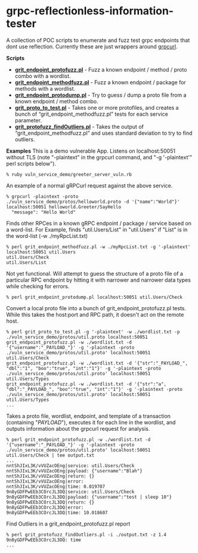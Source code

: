 # grpc-reflectionless-information-tester
A collection of POC scripts to enumerate and fuzz test grpc endpoints that dont use reflection. Currently these are just wrappers around [grpcurl](https://github.com/fullstorydev/grpcurl).

**Scripts**
- [**grit_endpoint_protofuzz.pl**](grit_endpoint_protofuzz.pl) - Fuzz a known endpoint / method / proto combo with a wordlist.
- [**grit_endpoint_methodfuzz.pl**](grit_endpoint_methodfuzz.pl) - Fuzz a known endpoint / package for methods with a wordlist.
- [**grit_endpoint_protodump.pl**](grit_endpoint_protodump.pl) - Try to guess / dump a proto file from a known endpoint / method combo.
- [**grit_proto_to_test.pl**](grit_proto_to_test.pl) - Takes one or more protofiles, and creates a bunch of “grit_endpoint_methodfuzz.pl” tests for each service parameter.
- [**grit_protofuzz_findOutliers.pl**](grit_protofuzz_findOutliers.pl) - Takes the output of “grit_endpoint_methodfuzz.pl” and uses standard deviation to try to find outliers.

**Examples**
This is a demo vulnerable App. Listens on localhost:50051 without TLS (note "-plaintext" in the grpcurl command, and "-g '-plaintext'" perl scripts below").
```
% ruby vuln_service_demo/greeter_server_vuln.rb
```

An example of a normal gRPCurl request against the above service.
```
% grpcurl -plaintext -proto ./vuln_service_demo/protos/helloworld.proto -d '{"name":"World"}' localhost:50051 helloworld.Greeter/SayHello
  "message": "Hello World"
```

Finds other RPCes in a known gRPC endpoint / package / service based on a word-list. For Example, finds "util.Users/List" in "util.Users" if "List" is in the word-list (-w ./myRpcList.txt)
```
% perl grit_endpoint_methodfuzz.pl -w ./myRpcList.txt -g '-plaintext' localhost:50051 util.Users
util.Users/Check
util.Users/List
```

Not yet functional. Will attempt to guess the structure of a proto file of a particular RPC endpoint by hitting it with narrower and narrower data types while checking for errors. 
```
% perl grit_endpoint_protodump.pl localhost:50051 util.Users/Check
```

Convert a local proto file into a bunch of grit_endpoint_protofuzz.pl tests. While this takes the host:port and RPC path, it doesn't act on the remote host.
```
% perl grit_proto_to_test.pl -g '-plaintext' -w ./wordlist.txt -p ./vuln_service_demo/protos/util.proto localhost:50051
grit_endpoint_protofuzz.pl -w ./wordlist.txt -d '{"username":"_PAYLOAD_"}' -g '-plaintext -proto ./vuln_service_demo/protos/util.proto' localhost:50051 util.Users/Check
grit_endpoint_protofuzz.pl -w ./wordlist.txt -d '{"str":"_PAYLOAD_", "dbl":"1", "boo":"true", "int":"1"}' -g '-plaintext -proto ./vuln_service_demo/protos/util.proto' localhost:50051 util.Users/Types
grit_endpoint_protofuzz.pl -w ./wordlist.txt -d '{"str":"a", "dbl":"_PAYLOAD_", "boo":"true", "int":"1"}' -g '-plaintext -proto ./vuln_service_demo/protos/util.proto' localhost:50051 util.Users/Types
...
```

Takes a proto file, wordlist, endpoint, and template of a transaction (containing "_PAYLOAD_"), executes it for each line in the wordlist, and outputs information about the grpcurl request for analysis.
```
% perl grit_endpoint_protofuzz.pl -w ./wordlist.txt -d '{"username":"_PAYLOAD_"}' -g '-plaintext -proto ./vuln_service_demo/protos/util.proto' localhost:50051 util.Users/Check | tee output.txt
...
nntShJIxL3K/vVUZacOEng|service: util.Users/Check
nntShJIxL3K/vVUZacOEng|payload: {"username":"Blah"}
nntShJIxL3K/vVUZacOEng|return: {}
nntShJIxL3K/vVUZacOEng|error: 
nntShJIxL3K/vVUZacOEng|time: 0.019707
9n8yGDFPwEEb3COrcJL3DQ|service: util.Users/Check
9n8yGDFPwEEb3COrcJL3DQ|payload: {"username":"test | sleep 10"}
9n8yGDFPwEEb3COrcJL3DQ|return: {}
9n8yGDFPwEEb3COrcJL3DQ|error: 
9n8yGDFPwEEb3COrcJL3DQ|time: 10.018607
```

Find Outliers in a grit_endpoint_protofuzz.pl report
```
% perl grit_protofuzz_findOutliers.pl -i ./output.txt -z 1.4
9n8yGDFPwEEb3COrcJL3DQ: time
...
```
